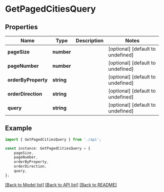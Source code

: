 # GetPagedCitiesQuery


## Properties

Name | Type | Description | Notes
------------ | ------------- | ------------- | -------------
**pageSize** | **number** |  | [optional] [default to undefined]
**pageNumber** | **number** |  | [optional] [default to undefined]
**orderByProperty** | **string** |  | [optional] [default to undefined]
**orderDirection** | **string** |  | [optional] [default to undefined]
**query** | **string** |  | [optional] [default to undefined]

## Example

```typescript
import { GetPagedCitiesQuery } from './api';

const instance: GetPagedCitiesQuery = {
    pageSize,
    pageNumber,
    orderByProperty,
    orderDirection,
    query,
};
```

[[Back to Model list]](../README.md#documentation-for-models) [[Back to API list]](../README.md#documentation-for-api-endpoints) [[Back to README]](../README.md)
